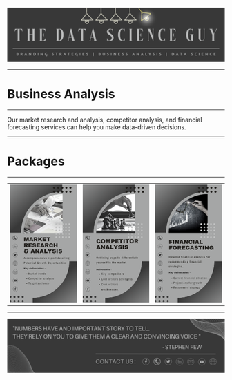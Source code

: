 <p align="center"><a href="https://github.com/Mihir-Ai-lab/The_Data_Science_Guy"><img src="https://github.com/Mihir-Ai-lab/The_Data_Science_Guy/blob/main/Images/Notebook%20Header.png"></a></p>

---
# Business Analysis
---

Our market research and analysis, competitor analysis, and financial forecasting services can help you make data-driven decisions.

---
# Packages
---
| | | |
|:--|:--|:--|
| <a href="https://wa.me/p/8833672030036565/917021684214"><img src="https://github.com/Mihir-Ai-lab/The_Data_Science_Guy/blob/main/Services/Business%20Analysis/Market%20research%20%26%20Analysis.png"> | <a href="https://wa.me/p/6266020470098938/917021684214"><img src="https://github.com/Mihir-Ai-lab/The_Data_Science_Guy/blob/main/Services/Business%20Analysis/Competitor%20Analysis.png"> | <a href="https://wa.me/p/9072742359432727/917021684214"><img src="https://github.com/Mihir-Ai-lab/The_Data_Science_Guy/blob/main/Services/Business%20Analysis/Financial%20Forecasting.png">

---
<p align="center"><a href="https://thedatascienceguy.go.studio/"><img src="https://github.com/Mihir-Ai-lab/The_Data_Science_Guy/blob/main/Images/Notebook%20Footer.png"></a></p>
